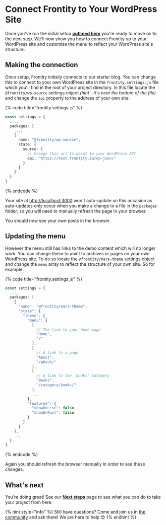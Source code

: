 # Connect Frontity to Your WordPress Site

Once you've run the initial setup [**outlined here**](quick-start-guide.md) you're ready to move on to the next step. We'll now show you how to connect Frontity up to your WordPress site and customise the menu to reflect your WordPress site's structure.

## Making the connection

Once setup, Frontity initially connects to our starter blog. You can change this to connect to your own WordPress site in the `frontity.settings.js` file which you'll find in the root of your project directory. In this file locate the `@frontity/wp-source` settings object _\(hint - it's near the bottom of the file\)_ and change the `api` property to the address of your own site:

{% code title="frontity.settings.js" %}
```typescript
const settings = {
  ...,
  packages: [
    ...,
    {
      name: "@frontity/wp-source",
      state: {
        source: {
          // Change this url to point to your WordPress API.
          api: "https://test.frontity.io/wp-json/"
        }
      }
    }
  ]
}
```
{% endcode %}

Your site at [http://localhost:3000](http://localhost:3000) won't auto-update on this occasion as auto-updates only occur when you make a change to a file in the `packages` folder, so you will need to manually refresh the page in your browser.

You should now see your own posts in the browser.

## Updating the menu

However the menu still has links to the demo content which will no longer work. You can change these to point to archives or pages on your own WordPress site. To do so locate the `@frontity/mars-theme` settings object and change the `menu` array to reflect the structure of your own site. So for example:

{% code title="frontity.settings.js" %}
```typescript
const settings = {
  ...,
  packages: [
    {
      "name": "@frontity/mars-theme",
      "state": {
        "theme": {
          "menu": [
            [
              // The link to your home page
              "Home",
              "/"
            ],
            [
              // A link to a page
              "About",
              "/about/"
            ],
            [
              // A link to the 'books' category
              "Books",
              "/category/books/"
            ],
            ...
          ],
          "featured": {
            "showOnList": false,
            "showOnPost": false
          }
        }
      }
    },
    ...
  ]
}
```
{% endcode %}

Again you should refresh the browser manually in order to see these changes.

## What's next

You're doing great! See our [**Next steps**](next-steps.md) page to see what you can do to take your project from here.

{% hint style="info" %}
Still have questions? Come and join us in [the community](https://community.frontity.org/) and ask there! We are here to help 😊
{% endhint %}

